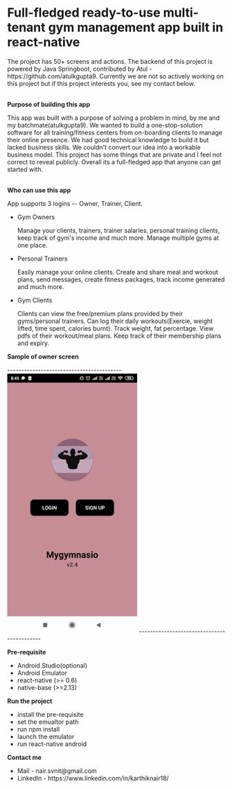 # Full-fledged ready-to-use multi-tenant gym management app built in react-native 
<p>The project has 50+ screens and actions. 
The backend of this project is powered by Java Springboot, contributed by Atul - https://github.com/atulkgupta9.
Currently we are not so actively working on this project but if this project interests you, see my contact below.
</p>

<br><b>Purpose of building this app</b><br>
<p>
This app was built with a purpose of solving a problem in mind, by me and my batchmate(atulkgupta9). We wanted to build a one-stop-solution software for all training/fitness centers from on-boarding clients to manage their online presence. We had good technical knowledge to build it but lacked business skills. We couldn't convert our idea into a workable business model. This project has some things that are private and I feel not correct to reveal publicly. Overall its a full-fledged app that anyone can get started with.
</p>
<br><b>Who can use this app</b><br>
<p>
<p> App supports 3 logins -- Owner, Trainer, Client. 
<ul>
<li>Gym Owners 
	<p>Manage your clients, trainers, trainer salaries, personal training clients, keep track of gym's income and much more. Manage multiple gyms at one place.</p></li>
<li>Personal Trainers
	<p>Easily manage your online clients. Create and share meal and workout plans, send messages, create fitness packages, track income generated and much more.</p></li>
<li>Gym Clients
	<p>Clients can view the free/premium plans provided by their gyms/personal trainers. Can log their daily workouts(Exercie, weight lifted, time spent, calories burnt). Track weight, fat percentage. View pdfs of their workout/meal plans. Keep track of their membership plans and expiry.</p></li>
</ul>
</p>

<b>Sample of owner screen</b>

   -----------------------------------------   ![](ezgif.com-resize.gif)  -------------------------------------------

<b>Pre-requisite</b>
<ul>
	<li>Android Studio(optional)</li>
	<li>Android Emulator</li>
	<li>react-native (>= 0.6)</li>
	<li>native-base (>=2.13)</li>
</ul>

<b>Run the project</b>
<ul>
	<li>install the pre-requisite</li>
	<li>set the emualtor path</li>
	<li>run npm install</li>
	<li>launch the emulator</li>
	<li>run react-native android</li>
</ul>

<b>Contact me</b>
<ul>
<li>Mail - nair.svnit@gmail.com</li>
<li>LinkedIn - https://www.linkedin.com/in/karthiknair18/</li>
</ul>

